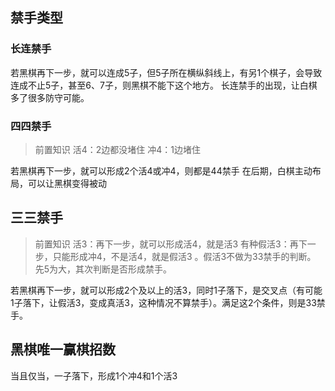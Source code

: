 ## 禁手类型

### 长连禁手

若黑棋再下一步，就可以连成5子，但5子所在横纵斜线上，有另1个棋子，会导致连成不止5子，甚至6、7子，则黑棋不能下这个地方。
长连禁手的出现，让白棋多了很多防守可能。

### 四四禁手

> 前置知识
活4：2边都没堵住
冲4：1边堵住

若黑棋再下一步，就可以形成2个活4或冲4，则都是44禁手
在后期，白棋主动布局，可以让黑棋变得被动

## 三三禁手

>前置知识
活3：再下一步，就可以形成活4，就是活3
有种假活3：再下一步，只能形成冲4，不是活4，就是假活3 。假活3不做为33禁手的判断。
先5为大，其次判断是否形成禁手。

若黑棋再下一步，就可以形成2个及以上的活3，同时1子落下，是交叉点（有可能1子落下，让假活3，变成真活3，这种情况不算禁手）。满足这2个条件，则是33禁手。

## 黑棋唯一赢棋招数

当且仅当，一子落下，形成1个冲4和1个活3
